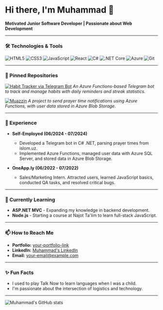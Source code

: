 # Hi there, I'm Muhammad 👋

**Motivated Junior Software Developer | Passionate about Web Development**

---

### 🛠️ Technologies & Tools

![HTML5](https://img.shields.io/badge/-HTML5-E34F26?logo=html5&logoColor=fff)
![CSS3](https://img.shields.io/badge/-CSS3-1572B6?logo=css3&logoColor=fff)
![JavaScript](https://img.shields.io/badge/-JavaScript-F7DF1E?logo=javascript&logoColor=fff)
![React](https://img.shields.io/badge/-React-61DAFB?logo=react&logoColor=fff)
![C#](https://img.shields.io/badge/-C%23-239120?logo=c-sharp&logoColor=fff)
![.NET Core](https://img.shields.io/badge/-.NET_Core-512BD4?logo=dotnet&logoColor=fff)
![Azure](https://img.shields.io/badge/-Azure-0078D4?logo=microsoft-azure&logoColor=fff)
![Git](https://img.shields.io/badge/-Git-F05032?logo=git&logoColor=fff)

---

### 📌 Pinned Repositories

[![Habit Tracker via Telegram Bot](https://github-readme-stats.vercel.app/api/pin/?username=muhammadhafiz18&repo=habit-tracker-telegram-bot)](https://github.com/muhammadhafiz18/habit-tracker-telegram-bot)
*An Azure Functions-based Telegram bot to track and manage habits with daily reminders and streak statistics.*

[![Muazzin](https://github-readme-stats.vercel.app/api/pin/?username=muhammadhafiz18&repo=muazzin)](https://github.com/muhammadhafiz18/muazzin)
*A project to send prayer time notifications using Azure Functions, with user data stored in Azure Blob Storage.*

---

### 💼 Experience

- **Self-Employed (06/2024 - 07/2024)**
  - Developed a Telegram bot in C# .NET, parsing prayer times from islom.uz.
  - Implemented Azure Functions, managed user data with Azure SQL Server, and stored data in Azure Blob Storage.

- **OneApp.ly (06/2022 - 07/2022)**
  - Sales/Marketing Intern. Attracted users, learned JavaScript basics, conducted QA tasks, and resolved critical bugs.

---

### 🌱 Currently Learning

- **ASP.NET MVC** - Expanding my knowledge in backend development.
- **Node.js** - Starting a course at Najot Ta'lim to learn full-stack JavaScript.

---

### 📫 How to Reach Me

- **Portfolio:** [your-portfolio-link](https://your-portfolio-link.com)
- **LinkedIn:** [Muhammad's LinkedIn](https://www.linkedin.com/in/your-linkedin/)
- **Email:** your-email@example.com

---

### ✨ Fun Facts

- I used to play Talk Now to learn languages when I was a child.
- I'm passionate about the intersection of logistics and technology.

---

![Muhammad's GitHub stats](https://github-readme-stats.vercel.app/api?username=your-username&show_icons=true&theme=radical)

